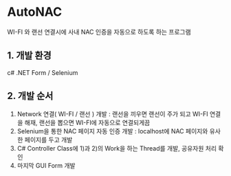 # AutoNAC
WI-FI 와 랜선 연결시에 사내 NAC 인증을 자동으로 하도록 하는 프로그램


## 1. 개발 환경
  c#
  .NET Form / Selenium

## 2. 개발 순서
 1) Network 연결( WI-FI / 랜선 ) 개발 : 랜선을 끼우면 랜선이 주가 되고 WI-FI 연결을 해재, 랜선을 뽑으면 WI-FI에 자동으로 연결되게끔
 2) Selenium을 통한 NAC 페이지 자동 인증 개발 : localhost에 NAC 페이지와 유사한 페이지를 두고 개발
 3) C# Controller Class에 1)과 2)의 Work을 하는 Thread를 개발, 공유자원 처리 확인
 4) 마지막 GUI Form 개발
